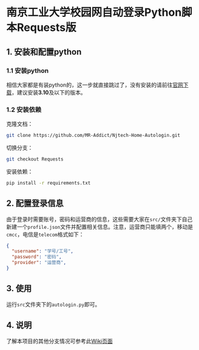 # 南京工业大学校园网自动登录Python脚本Requests版

## 1. 安装和配置python

### 1.1 安装python

相信大家都是有装python的，这一步就直接跳过了，没有安装的请前往[官网下载](https://www.python.org/downloads/)，建议安装**3.10**及以下的版本。

### 1.2 安装依赖

克隆文档：

```bash
git clone https://github.com/MR-Addict/Njtech-Home-Autologin.git
```

切换分支：

```bash
git checkout Requests
```

安装依赖：

```bash
pip install -r requirements.txt
```

## 2. 配置登录信息

由于登录时需要账号，密码和运营商的信息，这些需要大家在`src/`文件夹下自己新建一个`profile.json`文件并配置相关信息。注意，运营商只能填两个，移动是`cmcc`，电信是`telecom`格式如下：

```json
{
  "username": "学号/工号",
  "password": "密码",
  "provider": "运营商",
}
```

## 3. 使用

运行`src`文件夹下的`autologin.py`即可。

## 4. 说明

了解本项目的其他分支情况可参考此[Wiki页面](https://github.com/MR-Addict/Njtech-Home-Autologin/wiki)

